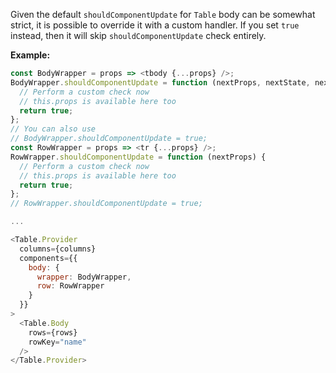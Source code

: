Given the default `shouldComponentUpdate` for `Table` body can be somewhat strict, it is possible to override it with a custom handler. If you set `true` instead, then it will skip `shouldComponentUpdate` check entirely.

**Example:**

```javascript
const BodyWrapper = props => <tbody {...props} />;
BodyWrapper.shouldComponentUpdate = function (nextProps, nextState, nextContext) {
  // Perform a custom check now
  // this.props is available here too
  return true;
};
// You can also use
// BodyWrapper.shouldComponentUpdate = true;
const RowWrapper = props => <tr {...props} />;
RowWrapper.shouldComponentUpdate = function (nextProps) {
  // Perform a custom check now
  // this.props is available here too
  return true;
};
// RowWrapper.shouldComponentUpdate = true;

...

<Table.Provider
  columns={columns}
  components={{
    body: {
      wrapper: BodyWrapper,
      row: RowWrapper
    }
  }}
>
  <Table.Body
    rows={rows}
    rowKey="name"
  />
</Table.Provider>
```
